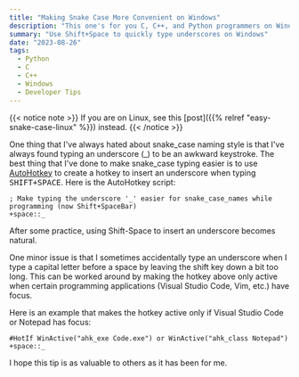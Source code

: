 ```yaml
---
title: "Making Snake Case More Convenient on Windows"
description: "This one's for you C, C++, and Python programmers on Windows"
summary: "Use Shift+Space to quickly type underscores on Windows"
date: "2023-08-26"
tags:
  - Python
  - C
  - C++
  - Windows
  - Developer Tips
---
```


{{< notice note >}}
If you are on Linux, see this [post]({{% relref "easy-snake-case-linux" %}}) instead.
{{< /notice >}}

One thing that I've always hated about snake_case naming style is that I've always found typing an underscore (_) to be an awkward keystroke. The best thing that I've done to make snake_case typing easier is to use [AutoHotkey](https://www.autohotkey.com/) to create a hotkey to insert an underscore when typing <kbd><kbd>SHIFT</kbd>+<kbd>SPACE</kbd></kbd>. Here is the AutoHotkey script:

```autohotkey
; Make typing the underscore '_' easier for snake_case_names while programming (now Shift+SpaceBar)
+space::_
```

After some practice, using Shift-Space to insert an underscore becomes natural.

One minor issue is that I sometimes accidentally type an underscore when I type a capital letter before a space by leaving the shift key down a bit too long. This can be worked around by making the hotkey above only active when certain programming applications (Visual Studio Code, Vim, etc.) have focus.

Here is an example that makes the hotkey active only if Visual Studio Code or Notepad has focus:

```autohotkey
#HotIf WinActive("ahk_exe Code.exe") or WinActive("ahk_class Notepad")
+space::_
```

I hope this tip is as valuable to others as it has been for me.
